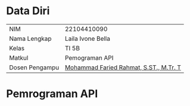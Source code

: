 # Data Diri

| | |
|--|--|
| NIM | 22104410090 |
|Nama Lengkap |  Laila Ivone Bella  |
|Kelas | TI 5B|
|Matkul | Pemograman API  |
|Dosen Pengampu | [Mohammad Faried Rahmat, S.ST., M.Tr. T](https://github.com/fariedrahmat)|

# Pemrograman API
